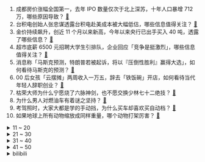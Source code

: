 1. 成都房价涨幅全国第一，去年 IPO 数量仅次于北上深苏，十年人口暴增 712 万，哪些原因导致？ [:link:](https://www.zhihu.com/question/590586405)
2. 台积电创始人张忠谋透露台积电赴美成本被大幅低估，哪些信息值得关注？ [:link:](https://www.zhihu.com/question/590546737)
3. 金价持续飙升，创近 11 个月以来新高，今年以来央行已出手买入 40 吨，透露了哪些信息？ [:link:](https://www.zhihu.com/question/590592158)
4. 超市底薪 6500 元招聘大学生引排队，企业回应「竞争是挺激烈」，哪些信息值得关注？ [:link:](https://www.zhihu.com/question/590560469)
5. 消息称「马斯克预测，特朗普若被起诉，将以『压倒性胜利』赢得大选」，如何看待马斯克的预测？ [:link:](https://www.zhihu.com/question/590532316)
6. 00 后女孩「云摆摊」两周收入一万五，辞去「铁饭碗」开店，如何看待当代年轻人辞职创业？ [:link:](https://www.zhihu.com/question/589900271)
7. 枯荣大师为什么宁愿烧了六脉神剑，也不愿交换少林七十二绝技？ [:link:](https://www.zhihu.com/question/590087653)
8. 为什么男人对燃油车有着谜之坚持？ [:link:](https://www.zhihu.com/question/571171650)
9. 考驾照时，大家大都是学的手动挡，为什么买车却喜欢买自动档？ [:link:](https://www.zhihu.com/question/590524934)
10. 如果地球上所有动物缩放成同样重量，哪个动物打架厉害？ [:link:](https://www.zhihu.com/question/590218537)
<details>
<summary>11 ~ 20</summary>

11. 瑞银集团将以 30 亿瑞士法郎收购瑞士信贷银行，这意味着什么？将带来哪些影响？ [:link:](https://www.zhihu.com/question/590704936)
12. 时隔 16 年，男子马拉松全国纪录被中国选手何杰、杨绍辉打破，具有怎样的意义？ [:link:](https://www.zhihu.com/question/590547143)
13. 同样是批评，为什么有的孩子会改正，有的孩子走极端？ [:link:](https://www.zhihu.com/question/588206660)
14. 如何从零开始构建量化交易系统？ [:link:](https://www.zhihu.com/question/24518288)
15. 玩《原神》有没有你后悔抽了或没抽的角色？ [:link:](https://www.zhihu.com/question/520576400)
16. 明明高中的课程比大学要多，要衔接的更紧，但是为什么感觉大学更累？ [:link:](https://www.zhihu.com/question/590174623)
17. 哲学属于理科还是文科？ [:link:](https://www.zhihu.com/question/582620807)
18. 瓦格纳集团创始人称「计划于 5 月中旬前招募新兵 3 万人」，这释放了哪些信号？ [:link:](https://www.zhihu.com/question/590548777)
19. 通过镜子反射后的阳光能否保持阳光的热量？为什么？ [:link:](https://www.zhihu.com/question/589886728)
20. 除了中国，法国、沙特等多国也在减持美国国债，其背后有何原因？将造成什么影响？ [:link:](https://www.zhihu.com/question/590545833)
</details>
<details>
<summary>21 ~ 30</summary>

21. 任正非最新座谈会回应「天才少年」离职，称定位是用于入职定级，进入公司就没有这一称呼，哪些信息值得关注？ [:link:](https://www.zhihu.com/question/590333494)
22. 蛋糕巨头克莉丝汀所有门店暂停运营「欠款千万，上海总部仅剩一位保安」，哪些原因导致的？ [:link:](https://www.zhihu.com/question/590541132)
23. 美国又现「弗洛伊德之死」，一在押黑人男子遭 7 名警察压倒，被跪压 12 分钟后身亡，如何看待此事？ [:link:](https://www.zhihu.com/question/590534819)
24. 为什么各种语言里“妈妈”的叫法都差不多？ [:link:](https://www.zhihu.com/question/573083584)
25. 河北唐山一游客私自翻进园内逗大熊猫，动物园回应称「该男子已被警方带走」，该游客会受到怎样的处罚？ [:link:](https://www.zhihu.com/question/590575822)
26. 《拳皇97》的顶级高手，为什么很少用草薙京作为主力呢？ [:link:](https://www.zhihu.com/question/589435962)
27. 红楼梦中贾府如果节省银子，不搞排场会怎么样？ [:link:](https://www.zhihu.com/question/496567576)
28. 未提前通知捕杀带走村民两只狗，乡政府回应「因发现狂犬病人」，如何看待此事？ [:link:](https://www.zhihu.com/question/590174334)
29. 2023 LPL 春季赛 FPX 2:1 爆冷击败 EDG，如何评价这场比赛？ [:link:](https://www.zhihu.com/question/590568365)
30. 婚姻面包重要还是爱情重要？ [:link:](https://www.zhihu.com/question/588997129)
</details>
<details>
<summary>31 ~ 40</summary>

31. 《阅微草堂笔记》中你印象最深刻的故事是哪个？ [:link:](https://www.zhihu.com/question/545646250)
32. 樊振东4-1马龙获得2023新加坡大满贯赛男单冠军，如何评价本场比赛双方的表现？ [:link:](https://www.zhihu.com/question/590638599)
33. 如何看待孙颖莎赢得2023WTT新加坡大满贯赛女单冠军？ [:link:](https://www.zhihu.com/question/590620622)
34. 俄媒称泽连斯基签令，对叙利亚总统巴沙尔实施制裁，哪些信息值得关注？ [:link:](https://www.zhihu.com/question/590458840)
35. 华为任正非最新讲话称，去年研发经费 238 亿美元，已完成上万颗器件替代开发，哪些信息值得关注？ [:link:](https://www.zhihu.com/question/590275066)
36. 朝媒称为抗击美国，仅一天朝鲜 80 多万人踊跃报名参军或复队，半岛局势愈发紧张，哪些信息值得关注？ [:link:](https://www.zhihu.com/question/590458143)
37. 如何看待俞敏洪称“比起做有钱的企业家，下辈子宁愿当没钱的流浪汉”? [:link:](https://www.zhihu.com/question/590333463)
38. 苏州大学一男生发布恶意 P 图网帖，校方通报「开除学籍」，目前情况如何？涉及哪些法律问题？ [:link:](https://www.zhihu.com/question/590336853)
39. 世界上有哪些两地相隔不远但互通必须绕一大圈的例子？ [:link:](https://www.zhihu.com/question/52720568)
40. 特朗普发文称自己将被逮捕，放话「美国梦已死」，如何看待他的言论？释放了哪些信号？ [:link:](https://www.zhihu.com/question/590448703)
</details>
<details>
<summary>41 ~ 50</summary>

41. 和学生时代最要好的朋友渐行渐远了，你会遗憾吗？ [:link:](https://www.zhihu.com/question/588018060)
42. 泰国71岁大象载客 25 年脊椎变形，曾最多一次载 6 个人，该如何避免类似情况发生？ [:link:](https://www.zhihu.com/question/589332386)
43. 一女子 offer 约定月薪 21000 入职时变 4000，如何看待这一情况？求职中你踩过哪些雷？ [:link:](https://www.zhihu.com/question/589900042)
44. 前国脚杨旭万字长文谈中日足球青训差别，和国内青训相比「日本孩子后劲比较强」，日本青训有哪些可取的地方？ [:link:](https://www.zhihu.com/question/590458994)
45. 巴西官员称「卢拉将率超大代表团，想访华的企业家超额」，此次中国之行还有哪些信息值得关注？ [:link:](https://www.zhihu.com/question/590374825)
46. 消息称「洪都拉斯寻求与中国建交之际，美国正试图阻止其落实该计划」，如何看待美方的这一行为？ [:link:](https://www.zhihu.com/question/590574772)
47. 多家医院医生称甲流就诊患者有所减少，此轮甲流高峰是否已经过去？下一波甲流高峰何时到来？ [:link:](https://www.zhihu.com/question/590561493)
48. 你拍的哪些照片，让你感觉春天来了？ [:link:](https://www.zhihu.com/question/589915736)
49. 2023 LPL 春季赛的 TES 还能进季后赛吗？ [:link:](https://www.zhihu.com/question/590447428)
50. 复活岛上的石像是谁建造的？ [:link:](https://www.zhihu.com/question/442800059)
</details><details>
<summary>bilibili</summary>

1. 我被禁言了2 [:link:](//www.bilibili.com/video/BV1n24y1u7WR)
2. 一群up主在城市玩共享位置捉迷藏！太可怕了！！【第二期】 [:link:](//www.bilibili.com/video/BV1KP411f7fc)
3. 你最后一次看少儿频道是什么时候？ [:link:](//www.bilibili.com/video/BV1984y1A7Dg)
4. 【医案寻踪】一年不吃早饭的人现在怎么样了？让我们揭开一场隐瞒我们70年的健康骗局！ [:link:](//www.bilibili.com/video/BV1Zs4y1H7NV)
5. 80万赞已到，我去天上吃饭了朋友们！ [:link:](//www.bilibili.com/video/BV1dx4y1A7P3)
6. MOREVFX「流浪地球2」视效花絮 [:link:](//www.bilibili.com/video/BV1hP411Z7Tc)
7. ⚡喵喵喵喵喵喵喵喵喵喵喵喵喵喵 [:link:](//www.bilibili.com/video/BV1wg4y1t7j6)
8. 只  因  料  理  大  赛 [:link:](//www.bilibili.com/video/BV1T94y1F7qi)
9. 我把MC所有的方块都收集了！！！ [:link:](//www.bilibili.com/video/BV1Wx4y1P7Y8)
10. 兑现承诺！快来跟画Jerry鼠吧 [:link:](//www.bilibili.com/video/BV1iv4y177U9)
<details>
<summary>11 ~ 20</summary>

11. 喂！你给我摇起来啊！！！ [:link:](//www.bilibili.com/video/BV1dP411d7HT)
12. 日本神级广告：零CG真人出演，50人分饰两角，2分钟一镜到底演绎12年父女情 [:link:](//www.bilibili.com/video/BV1TL411r7fF)
13. 新番时光机！十年前的观众都在看什么？「2013年1月篇」泛式 [:link:](//www.bilibili.com/video/BV1ws4y1p7k9)
14. 我愿来世做春风，温柔且自由 [:link:](//www.bilibili.com/video/BV1hv4y1775L)
15. 小傲小潮去重庆！好吃好喝如仙境！ [:link:](//www.bilibili.com/video/BV1UL411o7mP)
16. 品尝世界最酸酸物，胃酸系统今日奖励休息一天 [:link:](//www.bilibili.com/video/BV1g84y1w7Gn)
17. 【中字】《INTERNET YAMERO》 Aiobahn feat. KOTOKO 《主播女孩重度依赖/NEEDY GIRL OVERDOSE》第二弹MV [:link:](//www.bilibili.com/video/BV1jk4y187UA)
18. 这句被疯传的英文，引发网友热议！你能看懂吗？ [:link:](//www.bilibili.com/video/BV1G94y1F7se)
19. 日常生活 [:link:](//www.bilibili.com/video/BV15b411Z7eG)
20. 日后升起的每一缕炊烟，都是对你的思念 [:link:](//www.bilibili.com/video/BV1Cg4y147zr)
</details>
<details>
<summary>21 ~ 30</summary>

21. 真实版浣熊市：市民集体变异，医生挖出日本政府的阴谋 [:link:](//www.bilibili.com/video/BV1bb411Z7AY)
22. 刺杀总统的原因可以有多离谱？【硬核狠人49】 [:link:](//www.bilibili.com/video/BV1g24y1u7Yw)
23. 【烂活电竞43】列兵杰克爱！ 听到命令请喊到！  月男腐乳杰克爱  出列！！！！！！！！！！！！！！ [:link:](//www.bilibili.com/video/BV1KY4y1X79d)
24. 李大钊的孙子被举报贪污，中纪委却“查”出来个好官，清官李宏塔 [:link:](//www.bilibili.com/video/BV1NT411k7NX)
25. 我们结婚啦啊啊啊啊！！！（开心到发疯） [:link:](//www.bilibili.com/video/BV1jb411Z7dU)
26. 《原神》角色演示-「米卡：绘羽的领行」 [:link:](//www.bilibili.com/video/BV1PM4y1k7jZ)
27. 终于到了！不带钱跨越半个中国，抵达北京！ 丨流浪 11 [:link:](//www.bilibili.com/video/BV19M4y1z714)
28. 对他使用新空间卡组吧【水无月菌】 [:link:](//www.bilibili.com/video/BV1cL411r7Zn)
29. 不读高中去职校学电竞出路怎么样？这个视频给你答案！ [:link:](//www.bilibili.com/video/BV1Tk4y1t7ii)
30. 【真 我的世界】三只小猪盖房子但狂飙版 [:link:](//www.bilibili.com/video/BV13L411C7Fj)
</details>
<details>
<summary>31 ~ 40</summary>

31. 《满江红》第一次在哔哩哔哩发作品啊。紧张！ [:link:](//www.bilibili.com/video/BV1F24y1u7kY)
32. 粮油之死：四大粮商做空中国，长达100年的粮油战争从未结束！【世界战史】 [:link:](//www.bilibili.com/video/BV1fs4y1H7my)
33. 【崩坏3】终章纪念「Beautiful World」 [:link:](//www.bilibili.com/video/BV1XX4y1o7yN)
34. 【vlog】第二次求婚，效果依然炸裂！ [:link:](//www.bilibili.com/video/BV1g84y1P7yp)
35. “ 北 方 人 诱 捕 器 ” [:link:](//www.bilibili.com/video/BV1r24y1x7jb)
36. 无爱方可破情局 无情方可破全局 [:link:](//www.bilibili.com/video/BV1wM4y1k7j5)
37. 你管这叫修正带？ [:link:](//www.bilibili.com/video/BV158411F7eF)
38. “摇出心中那个自由且快乐的自己” [:link:](//www.bilibili.com/video/BV1nM411H7XS)
39. 大堂经理改善员工餐 [:link:](//www.bilibili.com/video/BV1Nb411Z7Nn)
40. 天呐，我的天呐！ [:link:](//www.bilibili.com/video/BV1m24y1s7TN)
</details>
<details>
<summary>41 ~ 50</summary>

41. 澡堂里还能开自助餐？169玩一天，南方小伙来了东北惊掉波棱盖【怎么这么值ep57-沈阳洗浴】 [:link:](//www.bilibili.com/video/BV1224y1x743)
42. 生草眼镜2 【原神同人动画】 [:link:](//www.bilibili.com/video/BV1ag4y14733)
43. 女生宿舍的Love Shot灯光版 [:link:](//www.bilibili.com/video/BV1cL411C7hS)
44. 【陋室画家】进来！你还有什么理由不坚持热爱？ [:link:](//www.bilibili.com/video/BV1U24y1x76W)
45. 一口气了解硅谷银行倒闭危机 [:link:](//www.bilibili.com/video/BV1Zs4y1H7rj)
46. 【30天彻底瘦身】每周6天不重复·彻底瘦四肢减肚腩·就这么做！ [:link:](//www.bilibili.com/video/BV1DM4y1r7UE)
47. 【流浪地球2 | 视效花絮】跟随超长镜头，逐帧感受小破球的变化！ [:link:](//www.bilibili.com/video/BV1zP411d7tX)
48. 关于我半夜在路边救了一只猫 [:link:](//www.bilibili.com/video/BV1hV4y197QJ)
49. 伪装者 [:link:](//www.bilibili.com/video/BV11k4y1b75c)
50. 破伤风入侵：身边的隐蔽杀手，剧毒的肌肉痉挛毒素 [:link:](//www.bilibili.com/video/BV1so4y1z7qK)
</details>
<details>
<summary>51 ~ 60</summary>

51. 千万不要带女朋友去迪士尼，要不然她会可爱死！ [:link:](//www.bilibili.com/video/BV1gL411C7vU)
52. 看到最后，你一定会说卧槽 [:link:](//www.bilibili.com/video/BV1BM4y1z7wB)
53. 街上狗比孩子多 韩国人好像真的不生小孩 [:link:](//www.bilibili.com/video/BV1BY4y1X7zT)
54. 无限穿帮！当埃及up看《木乃伊》 [:link:](//www.bilibili.com/video/BV12L411R7w9)
55. 《无题》 [:link:](//www.bilibili.com/video/BV17c411E7MK)
56. 队庆｜《我要打篮球》庆语其 刘恩泽 [:link:](//www.bilibili.com/video/BV1k84y1A7Gy)
57. 送给你们 [:link:](//www.bilibili.com/video/BV1wL411C7XP)
58. 五黑年度最燃《将我的一切赌在这251秒！》 [:link:](//www.bilibili.com/video/BV1FP411f7D2)
59. 全员狠人！131位国人CG艺术家集体搞球！玩个球啊？！｜第二届瑞云渲染大赛 [:link:](//www.bilibili.com/video/BV1hv4y177kk)
60. 把持不住！皇子被骗身又骗心！还是跟俏寡妇！《叶卡捷琳娜》S2P5 [:link:](//www.bilibili.com/video/BV1n24y1E7bv)
</details>
<details>
<summary>61 ~ 70</summary>

61. 渲染了一个月，希望能有一万播放... [:link:](//www.bilibili.com/video/BV1PL411d7XR)
62. ❤️ 这 么 可 爱 真 是 抱 歉 ❤️ [:link:](//www.bilibili.com/video/BV1yL411o7UK)
63. 反舔部例行检查！ [:link:](//www.bilibili.com/video/BV1Ux4y1A7QD)
64. 资助了几年的山区女孩突然不读书了，驱车去山里看看她什么情况 [:link:](//www.bilibili.com/video/BV17s4y1p7Cq)
65. 💪🏻B站版《健身新手的训练完全手册》™ [:link:](//www.bilibili.com/video/BV1Hk4y187jF)
66. 【STN快报第七季08】新版里昂人设崩塌，全身都是不能播的液体 [:link:](//www.bilibili.com/video/BV1Es4y1p7sT)
67. 【手书】20w粉丝up主？小丑罢了🤣👉🤡 [:link:](//www.bilibili.com/video/BV1zX4y1f7Wz)
68. 【渐构】万字科普GPT4为何会颠覆现有工作流；为何你要关注微软Copilot、文心一言等大模型 [:link:](//www.bilibili.com/video/BV1MY4y1R7EN)
69. 被童话隐藏的真相！美女为什么嫁给野兽？还生了一窝小野兽？？ [:link:](//www.bilibili.com/video/BV16M411H78u)
70. 这不是特效！25对演员一镜到底演绎父女12年变化——日本感人广告 [:link:](//www.bilibili.com/video/BV1Bv4y1L7bW)
</details>
<details>
<summary>71 ~ 80</summary>

71. 这是谁发明的鸡蛋吃法！不要太荒谬好吗！ [:link:](//www.bilibili.com/video/BV1ao4y1z784)
72. 十年后你的儿子问你，明日方舟讲述了一个怎样的故事 [:link:](//www.bilibili.com/video/BV1pT411k7uA)
73. 探秘¥7000一晚，泰国树屋酒店餐厅！国外天价酒店吃什么？ [:link:](//www.bilibili.com/video/BV1UX4y1f7gL)
74. 用10元一大坨卫生巾，25岁患癌，这个让千万人破防的女孩，暴露出400万女童的月经贫困！【100个农民故事】 [:link:](//www.bilibili.com/video/BV1284y1c7hw)
75. 【小弟学校篇】跳 远 的 战 争 [:link:](//www.bilibili.com/video/BV1PL411d742)
76. 只看一条豆瓣评论猜电影！我懵了。。 [:link:](//www.bilibili.com/video/BV1vT411k7Hw)
77. ”这又是什么剪辑风格？酷毙了！⚡️“ [:link:](//www.bilibili.com/video/BV1zv4y177G9)
78. 费列罗：你这样复刻，我真的会谢 [:link:](//www.bilibili.com/video/BV1FM4y1k7Nk)
79. 宵宫放烟花之蹦迪神曲！参上！ [:link:](//www.bilibili.com/video/BV1sV4y197QP)
80. 各地人吃饭的迷惑操作！ [:link:](//www.bilibili.com/video/BV1fL411k7wq)
</details>
<details>
<summary>81 ~ 90</summary>

81. 这就是当年美国囚犯吃的东西？？ [:link:](//www.bilibili.com/video/BV1cT411k7D7)
82. 不跑不跳7天瘦三圈！40分钟肥膘失踪暴燃500大卡挑战｜含拉伸 [:link:](//www.bilibili.com/video/BV1284y1c7tS)
83. 这个动画是属于老鼠的青春 [:link:](//www.bilibili.com/video/BV1Rx4y1N7TF)
84. 一千颗碎片！实拍魔刀千刃！觉醒我们心中的热爱吧！ [:link:](//www.bilibili.com/video/BV14o4y1q777)
85. 《这是老板要求我做的年报》 [:link:](//www.bilibili.com/video/BV1BL411R7GT)
86. 宝岛季·张杰《想见你想见你》无台标无水印纯净完整版 [:link:](//www.bilibili.com/video/BV1iv4y177cq)
87. 大学生如何在宿舍拍出《快乐大本营》 [:link:](//www.bilibili.com/video/BV1ET411k7x9)
88. 不要跟妈妈诉苦，她帮不到 睡不着 [:link:](//www.bilibili.com/video/BV1iY411z7Nw)
89. 【海绵宝宝/拟人】“画了疯王派总” [:link:](//www.bilibili.com/video/BV1Fb411Z7sL)
90. 帅小伙挑战3760卡路里的巨辣超大泡面 [:link:](//www.bilibili.com/video/BV1Hx4y1P7ei)
</details>
<details>
<summary>91 ~ 100</summary>

91. “黄金甘蔗”比奶茶都甜？！用测糖仪鉴定网红甘蔗甜度有多少？ [:link:](//www.bilibili.com/video/BV1R84y1A7hi)
92. 我体育课呢？ [:link:](//www.bilibili.com/video/BV1Vc411j7Br)
93. 【TF家族】《一起去做的N件事》第十八件事：一起来拍日常吧！ [:link:](//www.bilibili.com/video/BV1hv4y1L7aN)
94. 离谱！卡bug获得天理视角！天理眼中的提瓦特长这样？ [:link:](//www.bilibili.com/video/BV1Dk4y1b71y)
95. 好像哪里不对劲 [:link:](//www.bilibili.com/video/BV1AM4y1k7xR)
96. 寝室里那位主打人脉的大爹 [:link:](//www.bilibili.com/video/BV1L94y1F7Mb)
97. 【AI本兮】反方向的钟 [:link:](//www.bilibili.com/video/BV1984y1c7wn)
98. 武警的烦恼，称呼好像就没对过哈哈哈…… [:link:](//www.bilibili.com/video/BV1yP411Z7NM)
99. 啊 [:link:](//www.bilibili.com/video/BV1LV4y197g4)
100. 总有些明明能跟你好好沟通的人，非要跟你“语言不通”，没关系，销冠会出手！ [:link:](//www.bilibili.com/video/BV13V4y197YZ)
</details></details>